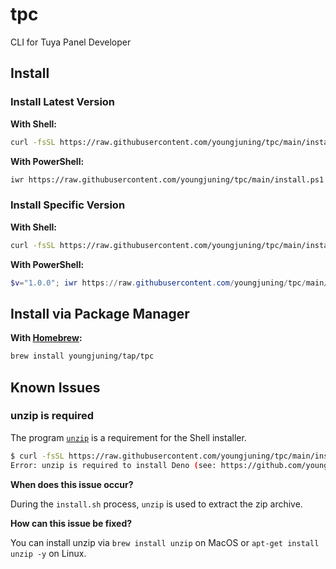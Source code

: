 # tpc

CLI for Tuya Panel Developer

## Install

### Install Latest Version

**With Shell:**

```sh
curl -fsSL https://raw.githubusercontent.com/youngjuning/tpc/main/install.sh | sh
```

**With PowerShell:**

```sh
iwr https://raw.githubusercontent.com/youngjuning/tpc/main/install.ps1 -useb | iex
```

### Install Specific Version

**With Shell:**

```sh
curl -fsSL https://raw.githubusercontent.com/youngjuning/tpc/main/install.sh | sh -s v0.0.1
```

**With PowerShell:**

```powershell
$v="1.0.0"; iwr https://raw.githubusercontent.com/youngjuning/tpc/main/install.ps1 -useb | iex
```

## Install via Package Manager

**With [Homebrew](https://github.com/youngjuning/homebrew-tap#tpc):**

```sh
brew install youngjuning/tap/tpc
```

## Known Issues

### unzip is required

The program [`unzip`](https://linux.die.net/man/1/unzip) is a requirement for the Shell installer.

```sh
$ curl -fsSL https://raw.githubusercontent.com/youngjuning/tpc/main/install.sh | sh
Error: unzip is required to install Deno (see: https://github.com/youngjuning/tpc#unzip-is-required).
```

**When does this issue occur?**

During the `install.sh` process, `unzip` is used to extract the zip archive.

**How can this issue be fixed?**

You can install unzip via `brew install unzip` on MacOS or `apt-get install unzip -y` on Linux.
